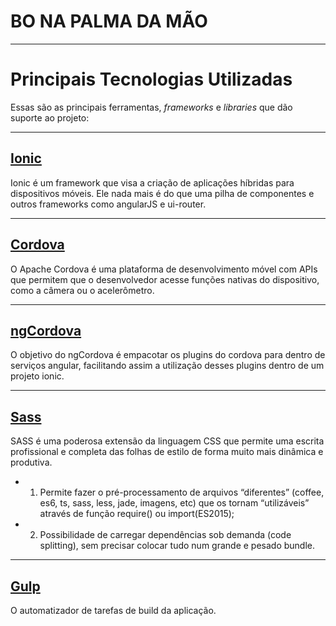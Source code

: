 # BO NA PALMA DA MÃO
______________________________

# Principais Tecnologias Utilizadas
Essas são as principais ferramentas, *frameworks* e *libraries* que dão suporte ao projeto:

______________________________
## [Ionic](http://ionicframework.com/)
Ionic é um framework que visa a criação de aplicações híbridas para dispositivos móveis. 
Ele nada mais é do que uma pilha de componentes e outros frameworks como angularJS e ui-router.

______________________________
## [Cordova](https://cordova.apache.org/)
O Apache Cordova é uma plataforma de desenvolvimento móvel com APIs que permitem que o desenvolvedor acesse funções nativas do dispositivo, como a câmera ou o acelerômetro.

______________________________
## [ngCordova](http://ngcordova.com)
O objetivo do ngCordova é empacotar os plugins do cordova para dentro de serviços angular, facilitando assim a utilização desses plugins dentro de um projeto ionic. 

______________________________
## [Sass](http://sass-lang.com/)

SASS é uma poderosa extensão da linguagem CSS que permite uma escrita profissional e completa das folhas de estilo de forma muito 
mais dinâmica e produtiva. 

* 1. Permite fazer o pré-processamento de arquivos “diferentes” (coffee, es6, ts, sass, less, jade, imagens, etc) que 
os tornam “utilizáveis” através de função require() ou import(ES2015);
* 2. Possibilidade de carregar dependências sob demanda (code splitting), sem precisar
colocar tudo num grande e pesado bundle.

______________________________
## [Gulp](http://gulpjs.com)
O automatizador de tarefas de build da aplicação.
